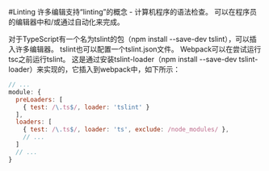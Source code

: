 #Linting
许多编辑支持“linting”的概念 - 计算机程序的语法检查。 可以在程序员的编辑器中和/或通过自动化来完成。

对于TypeScript有一个名为tslint的包（npm install --save-dev tslint），可以插入许多编辑器。 tslint也可以配置一个tslint.json文件。
Webpack可以在尝试运行tsc之前运行tslint。 这是通过安装tslint-loader（npm install --save-dev tslint-loader）来实现的，它插入到webpack中，如下所示：

```js
// ...
module: {
  preLoaders: [
    { test: /\.ts$/, loader: 'tslint' }
  ],
  loaders: [
    { test: /\.ts$/, loader: 'ts', exclude: /node_modules/ },
    // ...
  ]
  // ...
}
```